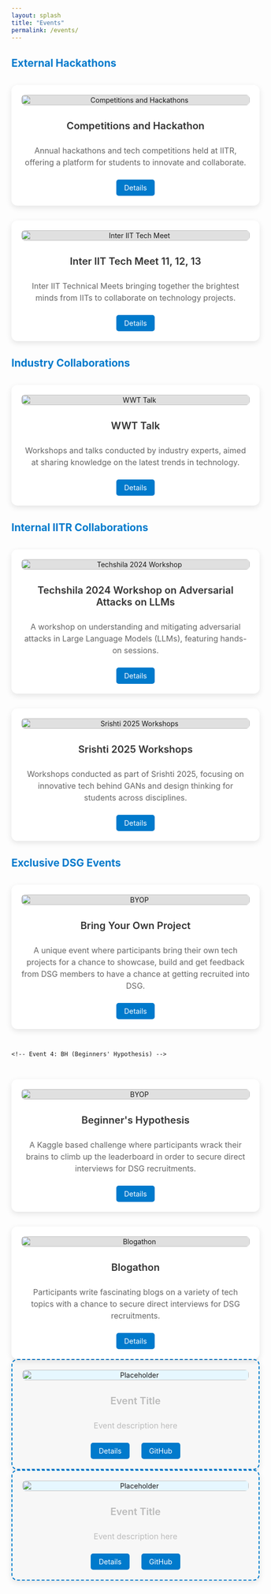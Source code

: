 ```yaml
---
layout: splash
title: "Events"
permalink: /events/
---
```


<style>
/* General Grid Setup */
.event-grid {
  display: grid;
  grid-template-columns: repeat(auto-fit, minmax(250px, 1fr));
  gap: 30px;
  margin-top: 2rem;
}

/* Event Card Container */
.event-card {
  background: #ffffff; /* White background for a clean look */
  padding: 20px;
  border-radius: 12px;
  box-shadow: 0 4px 12px rgba(0, 0, 0, 0.1); /* Soft shadow for depth */
  transition: transform 0.3s ease, box-shadow 0.3s ease;
  text-align: center;
  display: flex;
  flex-direction: column;
  justify-content: space-between;
  /* height: 300px;  Keeps card size uniform */
}

.event-card:hover {
  transform: translateY(-5px); /* Subtle lift on hover */
  box-shadow: 0 8px 20px rgba(0, 0, 0, 0.15); /* Deeper shadow on hover */
}

/* Event Image */
.event-card img {
  width: 100%;
  height: auto;
  max-height: 150px; /* Limited height for images */
  object-fit: cover;
  border-radius: 8px;
  background: #e0e0e0; /* Light grey background for placeholder effect */
  margin-bottom: 20px;
  transition: background 0.3s ease;
}

.event-card img:hover {
  background: #bdbdbd; /* Slightly darker grey when hovered */
}

/* Title Text */
.event-card h3 {
  font-size: 1.25rem;
  color: #333; /* Darker text for visibility */
  margin: 10px 0;
  font-weight: 600; /* Bold title for emphasis */
}

/* Event Description */
.event-card p {
  font-size: 1rem;
  color: #666; /* Soft grey text for description */
  line-height: 1.5;
  margin-bottom: 15px;
}

/* Links Section */
.event-links a {
  display: inline-block;
  margin: 8px 10px 0;
  padding: 8px 16px;
  background: #007acc; /* Matching blue */
  color: white;
  border-radius: 5px;
  font-size: 0.9rem;
  text-decoration: none;
  transition: background 0.3s ease;
}

.event-links a:hover {
  background: #005eaa; /* Darker blue for hover effect */
}

/* Placeholder Cards */
.event-card.placeholder {
  background: #f7f7f7; /* Very light background for placeholders */
  border: 2px dashed #007acc; /* Blue dashed border for empty cards */
}

.event-card.placeholder img {
  background: #e6f7ff; /* Light blue background for placeholders */
}

.event-card.placeholder h3 {
  color: #bbb; /* Lighter grey for the title of the placeholder */
}

.event-card.placeholder p {
  color: #bbb; /* Lighter grey for the description of the placeholder */
}
</style>

<!-- External Hackathons Section -->
<h2 style="margin-top: 2rem; color: #007acc;">External Hackathons</h2>
<div class="event-grid">
  <!-- Add external hackathon cards here -->
    <!-- Event 1: Competitions and Hackathon -->
  <div class="event-card">
    <img src="{{ site.baseurl }}/assets/images/events/hackathons.png" alt="Competitions and Hackathons">
    <h3>Competitions and Hackathon</h3>
    <p>Annual hackathons and tech competitions held at IITR, offering a platform for students to innovate and collaborate.</p>
    <div class="event-links">
      <a href="https://www.instagram.com/p/C1chUrJP6-P/?utm_source=ig_web_copy_link&igsh=MzRlODBiNWFlZA==" target="_blank">Details</a>
    </div>
  </div>

  
  <!-- Event 2: Inter IIT Tech Meet 11, 12, 13 -->
  <div class="event-card">
    <img src="{{ site.baseurl }}/assets/images/events/inter-iit-tech-meet.jpg" alt="Inter IIT Tech Meet">
    <h3>Inter IIT Tech Meet 11, 12, 13</h3>
    <p>Inter IIT Technical Meets bringing together the brightest minds from IITs to collaborate on technology projects.</p>
    <div class="event-links">
      <a href="https://example-link.com" target="_blank">Details</a>
    </div>
  </div>
  
</div>

<!-- Industry Collaborations Section -->
<h2 style="margin-top: 2rem; color: #007acc;">Industry Collaborations</h2>
<div class="event-grid">
  <!-- Add industry collaboration event cards here -->
    <!-- Event 6: WWT Talk (Workshop Talk) -->
  <div class="event-card">
    <img src="{{ site.baseurl }}/assets/images/events/wwt.png" alt="WWT Talk">
    <h3>WWT Talk</h3>
    <p>Workshops and talks conducted by industry experts, aimed at sharing knowledge on the latest trends in technology.</p>
    <div class="event-links">
      <a href="https://www.linkedin.com/posts/dsg-iitr_we-are-delighted-to-share-that-the-data-science-activity-7228720941470470144-qL41?utm_source=share&utm_medium=member_desktop&rcm=ACoAAEw1IwABLy-Q1qawlBnaKH-pRr6c3hPiuno" target="_blank">Details</a>
    </div>
  </div>
</div>


<!-- Internal IITR Events Section -->
<h2 style="margin-top: 2rem; color: #007acc;">Internal IITR Collaborations</h2>
<div class="event-grid">
  <!-- Add intra IITR event cards here -->
    <!-- Event 6: Techshila 2024 Workshop on Adversarial Attacks on LLMs -->
  <div class="event-card">
    <img src="{{ site.baseurl }}/assets/images/events/techshila.png" alt="Techshila 2024 Workshop">
    <h3>Techshila 2024 Workshop on Adversarial Attacks on LLMs</h3>
    <p>A workshop on understanding and mitigating adversarial attacks in Large Language Models (LLMs), featuring hands-on sessions.</p>
    <div class="event-links">
      <a href="https://www.instagram.com/p/C5uubbOP_F3/?utm_source=ig_web_copy_link" target="_blank">Details</a>

  </div>
  </div>

  <!-- Event 7: Srishti 2025 Workshops -->
  <div class="event-card">
    <img src="{{ site.baseurl }}/assets/images/events/srishti.png" alt="Srishti 2025 Workshops">
    <h3>Srishti 2025 Workshops</h3>
    <p>Workshops conducted as part of Srishti 2025, focusing on innovative tech behind GANs and design thinking for students across disciplines.</p>
    <div class="event-links">
      <a href="https://www.instagram.com/p/DIbpC1FoM5Y/?utm_source=ig_web_copy_link&igsh=MzRlODBiNWFlZA==" target="_blank">Details</a>

  </div>
  </div>
</div>

<!-- Exclusive DSG Events Section -->
<h2 style="margin-top: 2rem; color: #007acc;">Exclusive DSG Events</h2>
<div class="event-grid">
  <!-- Add exclusive DSG event cards here -->
  
  <!-- Event 3: BYOP (Bring Your Own Project) -->
  <div class="event-card">
    <img src="{{ site.baseurl }}/assets/images/events/BYOP.png" alt="BYOP">
    <h3>Bring Your Own Project</h3>
    <p>A unique event where participants bring their own tech projects for a chance to showcase, build and get feedback from DSG members to have a chance at getting recruited into DSG.</p>
    <div class="event-links">
      <a href="https://www.instagram.com/p/DBEfOXDSesx/?utm_source=ig_web_copy_link&igsh=MzRlODBiNWFlZA==" target="_blank">Details</a>

  </div>
  </div>

    <!-- Event 4: BH (Beginners' Hypothesis) -->
  <div class="event-card">
    <img src="{{ site.baseurl }}/assets/images/events/BH.png" alt="BYOP">
    <h3>Beginner's Hypothesis</h3>
    <p>A Kaggle based challenge where participants wrack their brains to climb up the leaderboard in order to secure direct interviews for DSG recruitments.</p>
    <div class="event-links">
      <a href="https://www.instagram.com/p/DEiMi1ThHQW/?utm_source=ig_web_copy_link&igsh=MzRlODBiNWFlZA==" target="_blank">Details</a>

  </div>
  </div>

  <!-- Event 5: Blogathon -->
  <div class="event-card">
    <img src="{{ site.baseurl }}/assets/images/events/Blogathon.png" alt="Blogathon">
    <h3>Blogathon</h3>
    <p>Participants write fascinating blogs on a variety of tech topics with a chance to secure direct interviews for DSG recruitments.</p>
    <div class="event-links">
      <a href="https://www.instagram.com/p/DE8_DhvPy6h/?utm_source=ig_web_copy_link&igsh=MzRlODBiNWFlZA==" target="_blank">Details</a>

  </div>
  </div>
</div>











  <!-- Placeholder Event Cards -->
  <div class="event-card placeholder">
    <img alt="Placeholder">
    <h3>Event Title</h3>
    <p>Event description here</p>
    <div class="event-links">
      <a href="#">Details</a>
      <a href="#">GitHub</a>
    </div>
  </div>

  <div class="event-card placeholder">
    <img alt="Placeholder">
    <h3>Event Title</h3>
    <p>Event description here</p>
    <div class="event-links">
      <a href="#">Details</a>
      <a href="#">GitHub</a>
    </div>
  </div>

</div>
